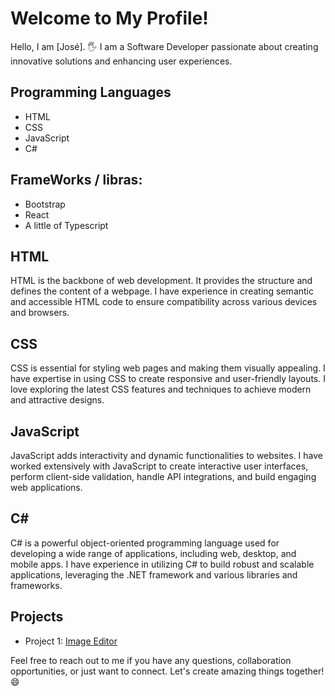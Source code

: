 # Welcome to My Profile!



Hello, I am [José]. 🖐️ I am a Software Developer passionate about creating innovative solutions and enhancing user experiences. 

## Programming Languages

- HTML
- CSS
- JavaScript
- C#

## FrameWorks / libras:

- Bootstrap 
- React
- A little of Typescript 


## HTML

HTML is the backbone of web development. It provides the structure and defines the content of a webpage. I have experience in creating semantic and accessible HTML code to ensure compatibility across various devices and browsers.

## CSS

CSS is essential for styling web pages and making them visually appealing. I have expertise in using CSS to create responsive and user-friendly layouts. I love exploring the latest CSS features and techniques to achieve modern and attractive designs.

## JavaScript

JavaScript adds interactivity and dynamic functionalities to websites. I have worked extensively with JavaScript to create interactive user interfaces, perform client-side validation, handle API integrations, and build engaging web applications.

## C#

C# is a powerful object-oriented programming language used for developing a wide range of applications, including web, desktop, and mobile apps. I have experience in utilizing C# to build robust and scalable applications, leveraging the .NET framework and various libraries and frameworks.

## Projects

- Project 1: [Image Editor]([github.com/Programador-Iniciante888/EditorImagem](https://github.com/Programador-Iniciante888/EditorImagem))


Feel free to reach out to me if you have any questions, collaboration opportunities, or just want to connect. Let's create amazing things together! 😄
